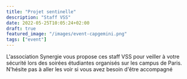 ```yaml
---
title: "Projet sentinelle"
description: "Staff VSS"
date: 2022-05-25T10:05:24+02:00
draft: true
featured_image: "/images/event-capgemini.png"
tags: ["event"]
---
```


L'association Synergie vous propose ces staff VSS pour veiller à votre sécurité lors des soirées étudiantes organisés sur les campus de Paris. N'hésite pas à aller les voir si vous avez besoin d'être accompagné
